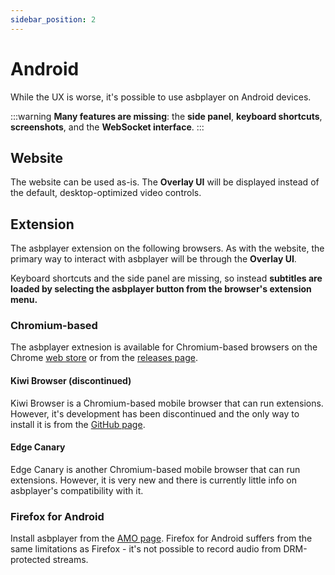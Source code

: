 ```yaml
---
sidebar_position: 2
---
```


# Android

While the UX is worse, it's possible to use asbplayer on Android devices.

:::warning
**Many features are missing**: the **side panel**, **keyboard shortcuts**, **screenshots**, and the **WebSocket interface**.
:::

## Website

The website can be used as-is. The **Overlay UI** will be displayed instead of the default, desktop-optimized video controls.

## Extension

The asbplayer extension on the following browsers. As with the website, the primary way to interact with asbplayer will be through the **Overlay UI**.

Keyboard shortcuts and the side panel are missing, so instead **subtitles are loaded by selecting the asbplayer button from the browser's extension menu.**

### Chromium-based

The asbplayer extnesion is available for Chromium-based browsers on the Chrome [web store](https://chromewebstore.google.com/detail/asbplayer-language-learni/hkledmpjpaehamkiehglnbelcpdflcab) or from the [releases page](https://github.com/killergerbah/asbplayer/releases).

#### Kiwi Browser (discontinued)

Kiwi Browser is a Chromium-based mobile browser that can run extensions. However, it's development has been discontinued and the only way to install it is from the [GitHub page](https://github.com/kiwibrowser/src.next/releases).

#### Edge Canary

Edge Canary is another Chromium-based mobile browser that can run extensions. However, it is very new and there is currently little info on asbplayer's compatibility with it.

### Firefox for Android

Install asbplayer from the [AMO page](https://addons.mozilla.org/en-US/android/addon/asbplayer-android/). Firefox for Android suffers from the same limitations as Firefox - it's not possible to record audio from DRM-protected streams.
